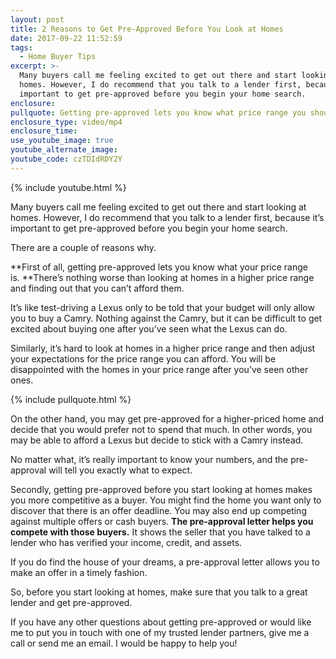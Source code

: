 ```yaml
---
layout: post
title: 2 Reasons to Get Pre-Approved Before You Look at Homes
date: 2017-09-22 11:52:59
tags:
  - Home Buyer Tips
excerpt: >-
  Many buyers call me feeling excited to get out there and start looking at
  homes. However, I do recommend that you talk to a lender first, because it’s
  important to get pre-approved before you begin your home search.
enclosure:
pullquote: Getting pre-approved lets you know what price range you should look in.
enclosure_type: video/mp4
enclosure_time:
use_youtube_image: true
youtube_alternate_image:
youtube_code: czTDIdRDY2Y
---
```



{% include youtube.html %}

Many buyers call me feeling excited to get out there and start looking at homes. However, I do recommend that you talk to a lender first, because it’s important to get pre-approved before you begin your home search.

There are a couple of reasons why.

**First of all, getting pre-approved lets you know what your price range is.&nbsp;**There’s nothing worse than looking at homes in a higher price range and finding out that you can’t afford them.

It’s like test-driving a Lexus only to be told that your budget will only allow you to buy a Camry. Nothing against the Camry, but it can be difficult to get excited about buying one after you’ve seen what the Lexus can do.

Similarly, it’s hard to look at homes in a higher price range and then adjust your expectations for the price range you can afford. You will be disappointed with the homes in your price range after you’ve seen other ones.

{% include pullquote.html %}

On the other hand, you may get pre-approved for a higher-priced home and decide that you would prefer not to spend that much. In other words, you may be able to afford a Lexus but decide to stick with a Camry instead.

No matter what, it’s really important to know your numbers, and the pre-approval will tell you exactly what to expect.

Secondly, getting pre-approved before you start looking at homes makes you more competitive as a buyer. You might find the home you want only to discover that there is an offer deadline. You may also end up competing against multiple offers or cash buyers. **The pre-approval letter helps you compete with those buyers.** It shows the seller that you have talked to a lender who has verified your income, credit, and assets.

If you do find the house of your dreams, a pre-approval letter allows you to make an offer in a timely fashion.

So, before you start looking at homes, make sure that you talk to a great lender and get pre-approved.

If you have any other questions about getting pre-approved or would like me to put you in touch with one of my trusted lender partners, give me a call or send me an email. I would be happy to help you!